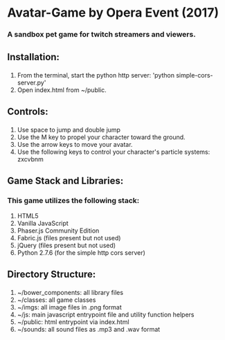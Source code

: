 # Avatar-Game by Opera Event (2017)
### A sandbox pet game for twitch streamers and viewers.

## <p>Installation:</p>

1) From the terminal, start the python http server: 'python simple-cors-server.py'
2) Open index.html from ~/public.

## <p>Controls:</p>

1) Use space to jump and double jump
2) Use the M key to propel your character toward the ground.
3) Use the arrow keys to move your avatar.
4) Use the following keys to control your character's particle systems: zxcvbnm

## <p>Game Stack and Libraries:</p>

### This game utilizes the following stack:

1) HTML5
2) Vanilla JavaScript
3) Phaser.js Community Edition
4) Fabric.js (files present but not used)
5) jQuery (files present but not used)
6) Python 2.7.6 (for the simple http cors server)

## <p> Directory Structure:</p>

1) ~/bower_components: all library files
2) ~/classes: all game classes
3) ~/imgs: all image files in .png format
4) ~/js: main javascript entrypoint file and utility function helpers
5) ~/public: html entrypoint via index.html
6) ~/sounds: all sound files as .mp3 and .wav format
